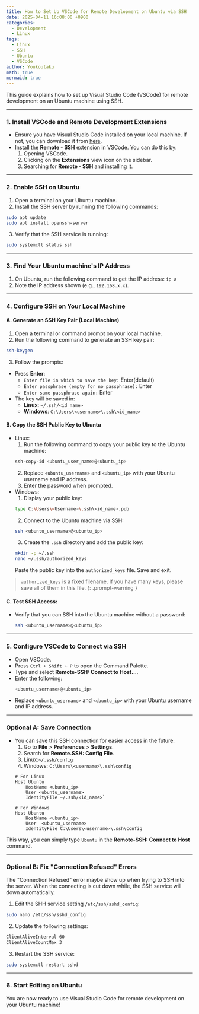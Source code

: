 ```yaml
---
title: How to Set Up VSCode for Remote Development on Ubuntu via SSH
date: 2025-04-11 16:08:00 +0900
categories:
  - Development
  - Linux
tags:
  - Linux
  - SSH
  - Ubuntu
  - VSCode
author: Youkoutaku
math: true
mermaid: true
---
```


This guide explains how to set up Visual Studio Code (VSCode) for remote development on an Ubuntu machine using SSH.

---
### 1. Install VSCode and Remote Development Extensions

- Ensure you have Visual Studio Code installed on your local machine. If not, you can download it from [here](https://code.visualstudio.com/).
- Install the **Remote - SSH** extension in VSCode. You can do this by:
  1. Opening VSCode.
  2. Clicking on the **Extensions** view icon on the sidebar.
  3. Searching for **Remote - SSH** and installing it.

---
### 2. Enable SSH on Ubuntu

1. Open a terminal on your Ubuntu machine.
2. Install the SSH server by running the following commands:
  ```bash
  sudo apt update
  sudo apt install openssh-server
  ```
3. Verify that the SSH service is running:
  ```bash
  sudo systemctl status ssh
  ```

---
### 3. Find Your Ubuntu machine's IP Address

1. On Ubuntu, run the following command to get the IP address: `ip a`
2. Note the IP address shown (e.g., `192.168.x.x`).

---
### 4. Configure SSH on Your Local Machine

#### A. Generate an SSH Key Pair (Local Machine)

1. Open a terminal or command prompt on your local machine.
2. Run the following command to generate an SSH key pair:
  ```bash
  ssh-keygen
  ```
3. Follow the prompts:
  - Press **Enter**:
    - `Enter file in which to save the key:` Enter(default)
    - `Enter passphrase (empty for no passphrase):` Enter
    - `Enter same passphrase again:` Enter
  - The key will be saved in:
    - **Linux**: `~/.ssh/<id_name>`
    - **Windows**: `C:\Users\<username>\.ssh\<id_name>`

#### B. Copy the SSH Public Key to Ubuntu

- Linux:
  1. Run the following command to copy your public key to the Ubuntu machine:
    ```bash
    ssh-copy-id <ubuntu_user_name>@<ubuntu_ip>
    ```
  2. Replace `<ubuntu_username>` and `<ubuntu_ip>` with your Ubuntu username and IP address.
  3. Enter the password when prompted.
- Windows:
	1. Display your public key:
    ```bash
    type C:\Users\<Username>\.ssh\<id_name>.pub
    ```
	2. Connect to the Ubuntu machine via SSH:
    ```bash
    ssh <ubuntu_username>@<ubuntu_ip>
    ```
	3. Create the `.ssh` directory and add the public key:
	```bash
  mkdir -p ~/.ssh
  nano ~/.ssh/authorized_keys
  ```
  Paste the public key into the `authorized_keys` file. Save and exit.

> `authorized_keys` is a fixed filename. If you have many keys, please save all of them in this file.
{: .prompt-warning }

#### C. Test SSH Access:

- Verify that you can SSH into the Ubuntu machine without a password:
  ```bash
  ssh <ubuntu_username>@<ubuntu_ip>
  ```

---
### 5. Configure VSCode to Connect via SSH

- Open VSCode.
- Press `Ctrl + Shift + P` to open the Command Palette.
- Type and select **Remote-SSH: Connect to Host...**.
- Enter the following:
  ```bash
  <ubuntu_username>@<ubuntu_ip>
  ```
- Replace `<ubuntu_username>` and `<ubuntu_ip>` with your Ubuntu username and IP address.

---
### Optional A: Save Connection

- You can save this SSH connection for easier access in the future:
  1. Go to **File** > **Preferences** > **Settings**.
  2. Search for **Remote.SSH: Config File**.
    1. Linux:`~/.ssh/config`
    2. Windows: `C:\Users\<username>\.ssh\config`
  ```
  # For Linux
  Host Ubuntu
	  HostName <ubuntu_ip>
	  User <ubuntu_username>
	  IdentityFile ~/.ssh/<id_name>`
  ```
  ```
  # For Windows
  Host Ubuntu
	  HostName <ubuntu_ip>
	  User  <ubuntu_username>
	  IdentityFile C:\Users\<username>\.ssh\config
  ```

This way, you can simply type `Ubuntu` in the **Remote-SSH: Connect to Host** command.

---
### Optional B: Fix "Connection Refused" Errors

The "Connection Refused" error maybe show up when trying to SSH into the server. When the connecting is cut down while, the SSH service will down automatically.

1. Edit the SHH service setting `/etc/ssh/sshd_config`:
  ```bash
  sudo nano /etc/ssh/sshd_config
  ```
2. Update the following settings:
  ```bash
  ClientAliveInterval 60
  ClientAliveCountMax 3
  ```
3. Restart the SSH service:
  ```bash
  sudo systemctl restart sshd
  ```

---
### 6. **Start Editing on Ubuntu**

You are now ready to use Visual Studio Code for remote development on your Ubuntu machine!